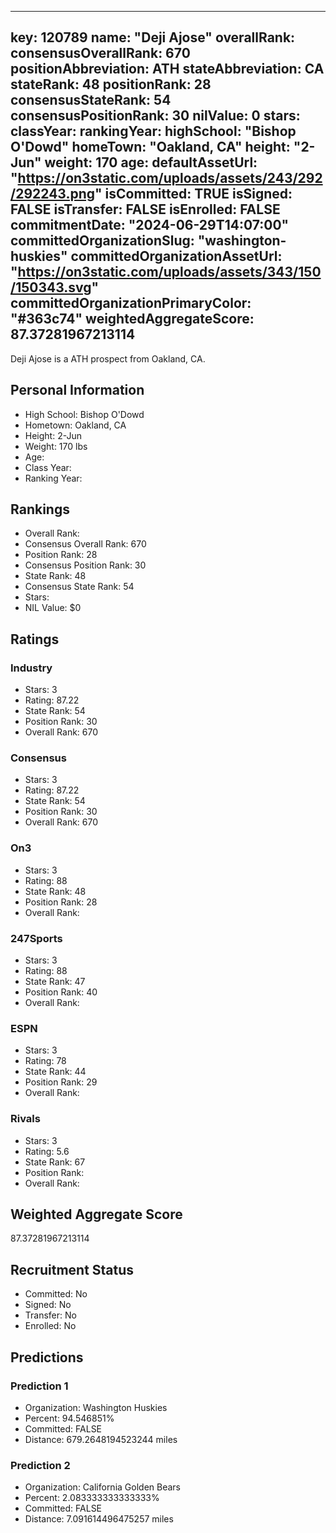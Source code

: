 ---
  key: 120789
  name: "Deji Ajose"
  overallRank: 
  consensusOverallRank: 670
  positionAbbreviation: ATH
  stateAbbreviation: CA
  stateRank: 48
  positionRank: 28
  consensusStateRank: 54
  consensusPositionRank: 30
  nilValue: 0
  stars: 
  classYear: 
  rankingYear: 
  highSchool: "Bishop O'Dowd"
  homeTown: "Oakland, CA"
  height: "2-Jun"
  weight: 170
  age: 
  defaultAssetUrl: "https://on3static.com/uploads/assets/243/292/292243.png"
  isCommitted: TRUE
  isSigned: FALSE
  isTransfer: FALSE
  isEnrolled: FALSE
  commitmentDate: "2024-06-29T14:07:00"
  committedOrganizationSlug: "washington-huskies"
  committedOrganizationAssetUrl: "https://on3static.com/uploads/assets/343/150/150343.svg"
  committedOrganizationPrimaryColor: "#363c74"
  weightedAggregateScore: 87.37281967213114
  ---
  
  Deji Ajose is a ATH prospect from Oakland, CA.
  
  ## Personal Information
  - High School: Bishop O'Dowd
  - Hometown: Oakland, CA
  - Height: 2-Jun
  - Weight: 170 lbs
  - Age: 
  - Class Year: 
  - Ranking Year: 
  
  ## Rankings
  - Overall Rank: 
  - Consensus Overall Rank: 670
  - Position Rank: 28
  - Consensus Position Rank: 30
  - State Rank: 48
  - Consensus State Rank: 54
  - Stars: 
  - NIL Value: $0
  
  ## Ratings
  
  ### Industry
  - Stars: 3
  - Rating: 87.22
  - State Rank: 54
  - Position Rank: 30
  - Overall Rank: 670
  
  ### Consensus
  - Stars: 3
  - Rating: 87.22
  - State Rank: 54
  - Position Rank: 30
  - Overall Rank: 670
  
  ### On3
  - Stars: 3
  - Rating: 88
  - State Rank: 48
  - Position Rank: 28
  - Overall Rank: 
  
  ### 247Sports
  - Stars: 3
  - Rating: 88
  - State Rank: 47
  - Position Rank: 40
  - Overall Rank: 
  
  ### ESPN
  - Stars: 3
  - Rating: 78
  - State Rank: 44
  - Position Rank: 29
  - Overall Rank: 
  
  ### Rivals
  - Stars: 3
  - Rating: 5.6
  - State Rank: 67
  - Position Rank: 
  - Overall Rank: 
  
  ## Weighted Aggregate Score
  87.37281967213114
  
  ## Recruitment Status
  - Committed: No
  - Signed: No
  - Transfer: No
  - Enrolled: No
  
  
  
  ## Predictions
  
  ### Prediction 1
  - Organization: Washington Huskies
  - Percent: 94.546851%
  - Committed: FALSE
  - Distance: 679.2648194523244 miles
  
  ### Prediction 2
  - Organization: California Golden Bears
  - Percent: 2.083333333333333%
  - Committed: FALSE
  - Distance: 7.091614496475257 miles
  